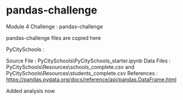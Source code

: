 # pandas-challenge

Module 4 Challenge : pandas-challenge

pandas-challenge files are copied here


PyCitySchools :

Source File : PyCitySchools\PyCitySchools_starter.ipynb 
Data Files : PyCitySchools\Resources\schools_complete.csv and PyCitySchools\Resources\students_complete.csv
References : https://pandas.pydata.org/docs/reference/api/pandas.DataFrame.html

Added analysis now 

